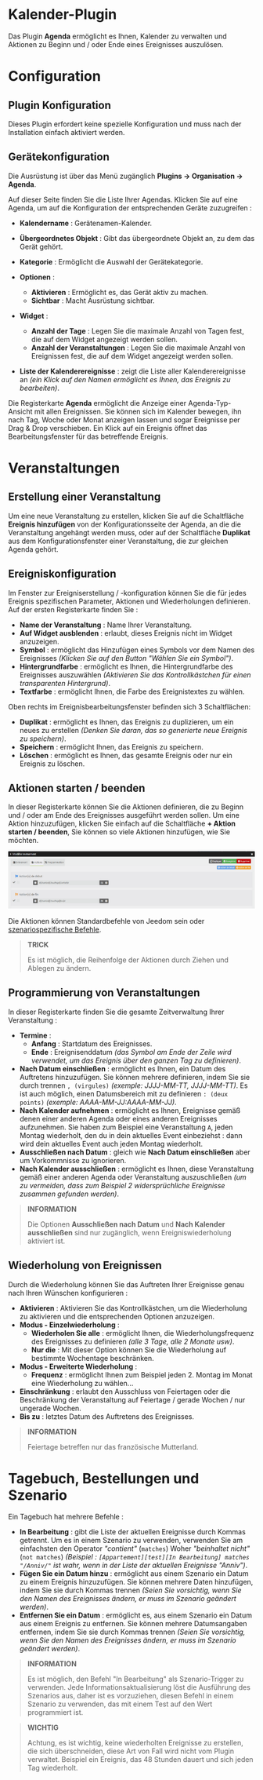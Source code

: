 # Kalender-Plugin

Das Plugin **Agenda** ermöglicht es Ihnen, Kalender zu verwalten und Aktionen zu Beginn und / oder Ende eines Ereignisses auszulösen.

# Configuration

## Plugin Konfiguration

Dieses Plugin erfordert keine spezielle Konfiguration und muss nach der Installation einfach aktiviert werden.

## Gerätekonfiguration

Die Ausrüstung ist über das Menü zugänglich **Plugins → Organisation → Agenda**.

Auf dieser Seite finden Sie die Liste Ihrer Agendas. Klicken Sie auf eine Agenda, um auf die Konfiguration der entsprechenden Geräte zuzugreifen :

- **Kalendername** : Gerätenamen-Kalender.
- **Übergeordnetes Objekt** : Gibt das übergeordnete Objekt an, zu dem das Gerät gehört.
- **Kategorie** : Ermöglicht die Auswahl der Gerätekategorie.
- **Optionen** :
    - **Aktivieren** : Ermöglicht es, das Gerät aktiv zu machen.
    - **Sichtbar** : Macht Ausrüstung sichtbar.

- **Widget** :
    - **Anzahl der Tage** : Legen Sie die maximale Anzahl von Tagen fest, die auf dem Widget angezeigt werden sollen.
    - **Anzahl der Veranstaltungen** : Legen Sie die maximale Anzahl von Ereignissen fest, die auf dem Widget angezeigt werden sollen.

- **Liste der Kalenderereignisse** : zeigt die Liste aller Kalenderereignisse an *(ein Klick auf den Namen ermöglicht es Ihnen, das Ereignis zu bearbeiten)*.

Die Registerkarte **Agenda** ermöglicht die Anzeige einer Agenda-Typ-Ansicht mit allen Ereignissen. Sie können sich im Kalender bewegen, ihn nach Tag, Woche oder Monat anzeigen lassen und sogar Ereignisse per Drag & Drop verschieben. Ein Klick auf ein Ereignis öffnet das Bearbeitungsfenster für das betreffende Ereignis.

# Veranstaltungen

## Erstellung einer Veranstaltung

Um eine neue Veranstaltung zu erstellen, klicken Sie auf die Schaltfläche **Ereignis hinzufügen** von der Konfigurationsseite der Agenda, an die die Veranstaltung angehängt werden muss, oder auf der Schaltfläche **Duplikat** aus dem Konfigurationsfenster einer Veranstaltung, die zur gleichen Agenda gehört.

## Ereigniskonfiguration

Im Fenster zur Ereigniserstellung / -konfiguration können Sie die für jedes Ereignis spezifischen Parameter, Aktionen und Wiederholungen definieren. Auf der ersten Registerkarte finden Sie :

-   **Name der Veranstaltung** : Name Ihrer Veranstaltung.
-   **Auf Widget ausblenden** : erlaubt, dieses Ereignis nicht im Widget anzuzeigen.
-   **Symbol** : ermöglicht das Hinzufügen eines Symbols vor dem Namen des Ereignisses *(Klicken Sie auf den Button "Wählen Sie ein Symbol")*.
-   **Hintergrundfarbe** : ermöglicht es Ihnen, die Hintergrundfarbe des Ereignisses auszuwählen *(Aktivieren Sie das Kontrollkästchen für einen transparenten Hintergrund)*.
-   **Textfarbe** : ermöglicht Ihnen, die Farbe des Ereignistextes zu wählen.

Oben rechts im Ereignisbearbeitungsfenster befinden sich 3 Schaltflächen:

- **Duplikat** : ermöglicht es Ihnen, das Ereignis zu duplizieren, um ein neues zu erstellen *(Denken Sie daran, das so generierte neue Ereignis zu speichern)*.
- **Speichern** : ermöglicht Ihnen, das Ereignis zu speichern.
- **Löschen** : ermöglicht es Ihnen, das gesamte Ereignis oder nur ein Ereignis zu löschen.

## Aktionen starten / beenden

In dieser Registerkarte können Sie die Aktionen definieren, die zu Beginn und / oder am Ende des Ereignisses ausgeführt werden sollen. Um eine Aktion hinzuzufügen, klicken Sie einfach auf die Schaltfläche **+ Aktion starten / beenden**, Sie können so viele Aktionen hinzufügen, wie Sie möchten.

![Ajouter des actions](../images/calendar_addActions.png)

Die Aktionen können Standardbefehle von Jeedom sein oder [szenariospezifische Befehle](https://doc.jeedom.com/de_DE/core/4.1/scenario#Les%20commandes%20sp%C3%A9cifiques).

>**TRICK**
>
>Es ist möglich, die Reihenfolge der Aktionen durch Ziehen und Ablegen zu ändern.

## Programmierung von Veranstaltungen

In dieser Registerkarte finden Sie die gesamte Zeitverwaltung Ihrer Veranstaltung :

- **Termine** :
    - **Anfang** : Startdatum des Ereignisses.
    - **Ende** : Ereignisenddatum *(das Symbol am Ende der Zeile wird verwendet, um das Ereignis über den ganzen Tag zu definieren)*.
- **Nach Datum einschließen** : ermöglicht es Ihnen, ein Datum des Auftretens hinzuzufügen. Sie können mehrere definieren, indem Sie sie durch trennen ``, (virgules)`` *(exemple: JJJJ-MM-TT, JJJJ-MM-TT)*. Es ist auch möglich, einen Datumsbereich mit zu definieren ``: (deux points)`` *(exemple: AAAA-MM-JJ:AAAA-MM-JJ)*.
- **Nach Kalender aufnehmen** : ermöglicht es Ihnen, Ereignisse gemäß denen einer anderen Agenda oder eines anderen Ereignisses aufzunehmen. Sie haben zum Beispiel eine Veranstaltung ``A``, jeden Montag wiederholt, den du in dein aktuelles Event einbeziehst : dann wird dein aktuelles Event auch jeden Montag wiederholt.
- **Ausschließen nach Datum** : gleich wie **Nach Datum einschließen** aber um Vorkommnisse zu ignorieren.
- **Nach Kalender ausschließen** : ermöglicht es Ihnen, diese Veranstaltung gemäß einer anderen Agenda oder Veranstaltung auszuschließen *(um zu vermeiden, dass zum Beispiel 2 widersprüchliche Ereignisse zusammen gefunden werden)*.

>**INFORMATION**
>
>Die Optionen **Ausschließen nach Datum** und **Nach Kalender ausschließen** sind nur zugänglich, wenn Ereigniswiederholung aktiviert ist.

## Wiederholung von Ereignissen

Durch die Wiederholung können Sie das Auftreten Ihrer Ereignisse genau nach Ihren Wünschen konfigurieren :

- **Aktivieren** : Aktivieren Sie das Kontrollkästchen, um die Wiederholung zu aktivieren und die entsprechenden Optionen anzuzeigen.
- **Modus - Einzelwiederholung** :
    - **Wiederholen Sie alle** : ermöglicht Ihnen, die Wiederholungsfrequenz des Ereignisses zu definieren *(alle 3 Tage, alle 2 Monate usw)*.
    - **Nur die** : Mit dieser Option können Sie die Wiederholung auf bestimmte Wochentage beschränken.
- **Modus - Erweiterte Wiederholung** :
    - **Frequenz** : ermöglicht Ihnen zum Beispiel jeden 2. Montag im Monat eine Wiederholung zu wählen...
- **Einschränkung** : erlaubt den Ausschluss von Feiertagen oder die Beschränkung der Veranstaltung auf Feiertage / gerade Wochen / nur ungerade Wochen.
- **Bis zu** : letztes Datum des Auftretens des Ereignisses.

>**INFORMATION**
>
>Feiertage betreffen nur das französische Mutterland.

# Tagebuch, Bestellungen und Szenario

Ein Tagebuch hat mehrere Befehle :

- **In Bearbeitung** : gibt die Liste der aktuellen Ereignisse durch Kommas getrennt. Um es in einem Szenario zu verwenden, verwenden Sie am einfachsten den Operator *"contient"* (``matches``) Woher *"beinhaltet nicht"* (``not matches``) *(Beispiel : ``[Appartement][test][In Bearbeitung] matches "/Anniv/"`` ist wahr, wenn in der Liste der aktuellen Ereignisse "Anniv")*.
- **Fügen Sie ein Datum hinzu** : ermöglicht aus einem Szenario ein Datum zu einem Ereignis hinzuzufügen. Sie können mehrere Daten hinzufügen, indem Sie sie durch Kommas trennen *(Seien Sie vorsichtig, wenn Sie den Namen des Ereignisses ändern, er muss im Szenario geändert werden)*.
- **Entfernen Sie ein Datum** : ermöglicht es, aus einem Szenario ein Datum aus einem Ereignis zu entfernen. Sie können mehrere Datumsangaben entfernen, indem Sie sie durch Kommas trennen *(Seien Sie vorsichtig, wenn Sie den Namen des Ereignisses ändern, er muss im Szenario geändert werden)*.

>**INFORMATION**
>
>Es ist möglich, den Befehl "In Bearbeitung" als Szenario-Trigger zu verwenden. Jede Informationsaktualisierung löst die Ausführung des Szenarios aus, daher ist es vorzuziehen, diesen Befehl in einem Szenario zu verwenden, das mit einem Test auf den Wert programmiert ist.

>**WICHTIG**
>
>Achtung, es ist wichtig, keine wiederholten Ereignisse zu erstellen, die sich überschneiden, diese Art von Fall wird nicht vom Plugin verwaltet. Beispiel ein Ereignis, das 48 Stunden dauert und sich jeden Tag wiederholt.
